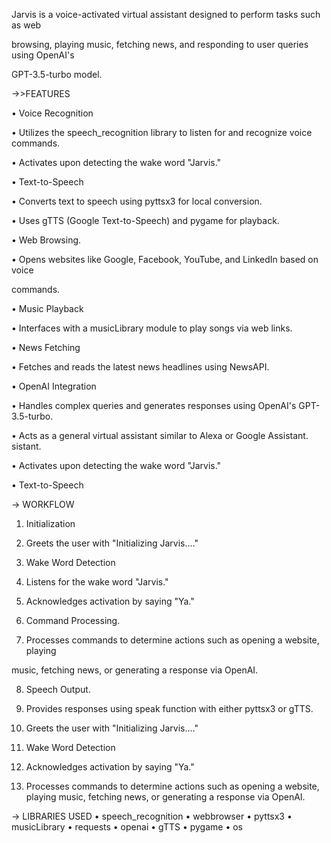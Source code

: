 Jarvis is a voice-activated virtual assistant designed to perform tasks such as web 

browsing, playing music, fetching news, and responding to user queries using OpenAI's 

GPT-3.5-turbo model.

->>FEATURES

• Voice Recognition

• Utilizes the speech_recognition library to listen for and recognize voice commands.

• Activates upon detecting the wake word "Jarvis."

• Text-to-Speech

• Converts text to speech using pyttsx3 for local conversion.

• Uses gTTS (Google Text-to-Speech) and pygame for playback.

• Web Browsing.

• Opens websites like Google, Facebook, YouTube, and LinkedIn based on voice 

commands.

• Music Playback

• Interfaces with a musicLibrary module to play songs via web links.

• News Fetching

• Fetches and reads the latest news headlines using NewsAPI.

• OpenAI Integration

• Handles complex queries and generates responses using OpenAI's GPT-3.5-turbo.

• Acts as a general virtual assistant similar to Alexa or Google Assistant.
sistant.

• Activates upon detecting the wake word "Jarvis."

• Text-to-Speech

-> WORKFLOW

1. Initialization

2. Greets the user with "Initializing Jarvis...."

3. Wake Word Detection

4. Listens for the wake word "Jarvis."

5. Acknowledges activation by saying "Ya."

6. Command Processing.

7. Processes commands to determine actions such as opening a website, playing 

music, fetching news, or generating a response via OpenAI.

8. Speech Output.

9. Provides responses using speak function with either pyttsx3 or gTTS.

10. Greets the user with "Initializing Jarvis...."

11. Wake Word Detection

12. Acknowledges activation by saying "Ya."

13. Processes commands to determine actions such as opening a website, playing 
music, fetching news, or generating a response via OpenAI.


-> LIBRARIES USED
• speech_recognition
• webbrowser
• pyttsx3
• musicLibrary
• requests
• openai
• gTTS
• pygame
• os
